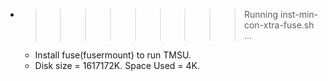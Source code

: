 * >>>>>>>>> Running inst-min-con-xtra-fuse.sh ...
  * Install fuse(fusermount) to run TMSU.
  * Disk size = 1617172K. Space Used = 4K.
